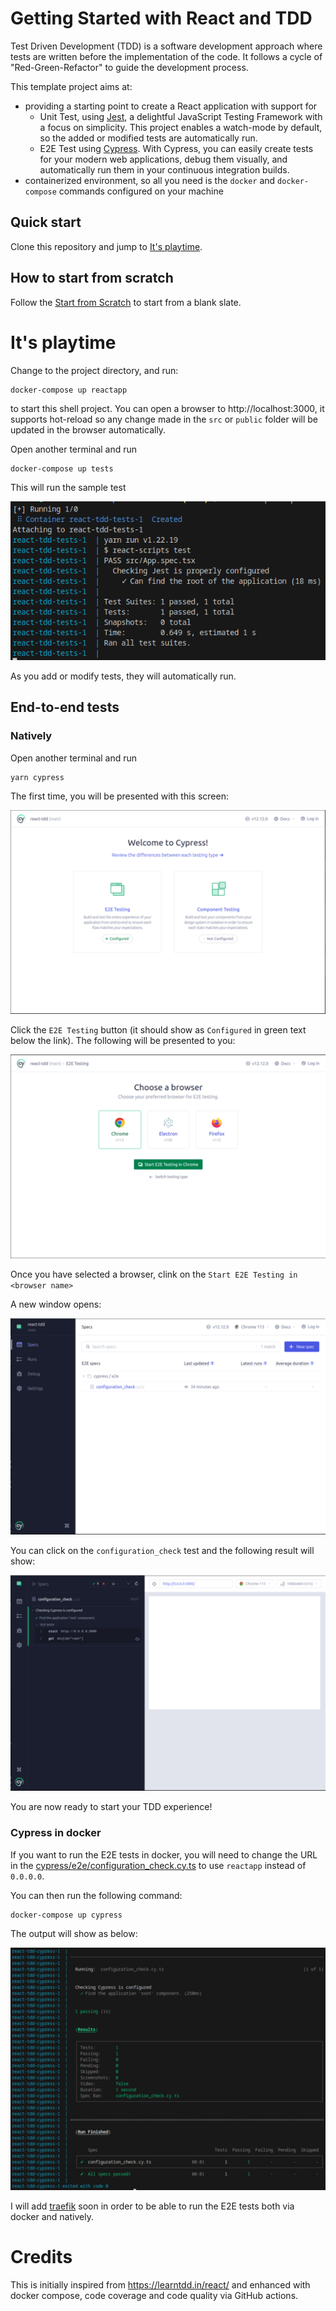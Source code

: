 # Getting Started with React and TDD

Test Driven Development (TDD) is a software development approach where tests are written before the implementation of the code. It follows a cycle of "Red-Green-Refactor" to guide the development process.

This template project aims at:
- providing a starting point to create a React application with support for
  - Unit Test, using [Jest](https://jestjs.io/), a delightful JavaScript Testing Framework with a focus on simplicity. This project enables a watch-mode by default, so the added or modified tests are automatically run.
  - E2E Test using [Cypress](https://cypress.io). With Cypress, you can easily create tests for your modern web applications, debug them visually, and automatically run them in your continuous integration builds.
- containerized environment, so all you need is the `docker` and `docker-compose` commands configured on your machine

## Quick start

Clone this repository and jump to [It's playtime](#its-playtime).

## How to start from scratch

Follow the [Start from Scratch](docs/scratch.md) to start from a blank slate.

# It's playtime

Change to the project directory, and run:
```
docker-compose up reactapp
```
to start this shell project. You can open a browser to http://localhost:3000, it supports hot-reload so any change made in the `src` or `public` folder will be updated in the browser automatically.

Open another terminal and run
```
docker-compose up tests
```

This will run the sample test

![Unit Tests](docs/img/jest-unit-tests.png)

As you add or modify tests, they will automatically run.


## End-to-end tests

### Natively
Open another terminal and run
```
yarn cypress
```
The first time, you will be presented with this screen:

![Cypress main screen](docs/img/cypress-welcome-small.png)

Click the `E2E Testing` button (it should show as `Configured` in green text below the link). The following will be presented to you:  

![Cypress choose browser](docs/img/cypress-choose-browser-small.png)

Once you have selected a browser, clink on the `Start E2E Testing in <browser name>`

A new window opens:

![Cypress E2E test screen](docs/img/cypress-e2e-main-screen-small.png)

You can click on the `configuration_check` test and the following result will show:

![Cypress E2E test screen](docs/img/cypress-e2e-result-small.png)


You are now ready to start your TDD experience!

### Cypress in docker

If you want to run the E2E tests in docker, you will need to change the URL in the [cypress/e2e/configuration_check.cy.ts](cypress/e2e/configuration_check.cy.ts) to use `reactapp` instead of `0.0.0.0`.

You can then run the following command:
```
docker-compose up cypress
```

The output will show as below:

![Cypress E2E test screen](docs/img/cypress-e2e-docker-small.png)

I will add [traefik](https://doc.traefik.io/traefik/providers/docker/) soon in order to be able to run the E2E tests both via docker and natively.


# Credits

This is initially inspired from https://learntdd.in/react/ and enhanced with docker compose, code coverage and code quality via GitHub actions.
